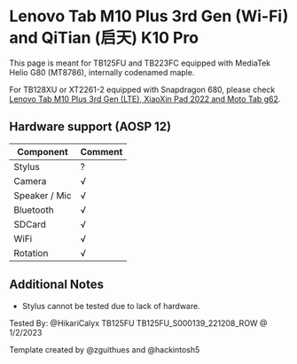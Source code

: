 # Lenovo Tab M10 Plus 3rd Gen (Wi-Fi) and QiTian (启天) K10 Pro

This page is meant for TB125FU and TB223FC equipped with MediaTek Helio G80 (MT8786), internally codenamed maple.

For TB128XU or XT2261-2 equipped with Snapdragon 680, please check [Lenovo Tab M10 Plus 3rd Gen (LTE), XiaoXin Pad 2022 and Moto Tab g62](https://github.com/phhusson/treble_experimentations/wiki/Lenovo-Tab-M10-Plus-3rd-Gen-%28LTE%29%2C-XiaoXin-Pad-2022-and-Moto-Tab-g62).

## Hardware support (AOSP 12)

| Component                 |      Comment                                              |
|---------------------------|-----------------------------------------------------------|
| Stylus                    | ?                                                      |
| Camera                    | √                                                      |
| Speaker / Mic             | √                                                      |
| Bluetooth                 | √                                         |
| SDCard                       | √                                                    |
| WiFi                      | √                                                      |
| Rotation                  | √                                                      |

## Additional Notes
* Stylus cannot be tested due to lack of hardware.

Tested By: @HikariCalyx TB125FU TB125FU_S000139_221208_ROW @ 1/2/2023

Template created by @zguithues and @hackintosh5